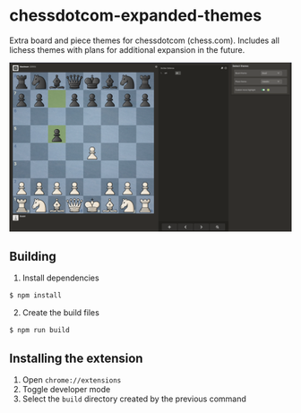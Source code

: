 # chessdotcom-expanded-themes
Extra board and piece themes for chessdotcom (chess.com). Includes all lichess themes with plans for additional expansion in the future.

![example](images/ccThemes_example_1.png)

## Building

1. Install dependencies

```bash
$ npm install
```

2. Create the build files
```bash
$ npm run build
```

## Installing the extension

1. Open `chrome://extensions`
2. Toggle developer mode
3. Select the `build` directory created by the previous command

